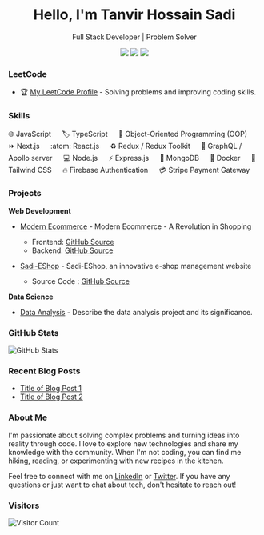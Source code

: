 <h1 align="center">Hello, I'm Tanvir Hossain Sadi</h1>
<p align="center">
  Full Stack Developer | Problem Solver
</p>

<p align="center">
  <a href="https://leetcode.com/sadi-tanvir"><img src="https://img.shields.io/badge/LeetCode-Profile-yellow?style=flat-square&logo=leetcode"></a>
  <a href="https://www.linkedin.com/in/tanvir-hossain-sadi"><img src="https://img.shields.io/badge/LinkedIn-Connect-blue?style=flat-square&logo=linkedin"></a>
<!--   <a href="https://twitter.com/yourusername"><img src="https://img.shields.io/badge/Twitter-Follow-1DA1F2?style=flat-square&logo=twitter"></a> -->
  <a href="mailto:htanvir.sadi@gmail.com"><img src="https://img.shields.io/badge/Email-Contact-D14836?style=flat-square&logo=gmail"></a>
</p>



### LeetCode
- :trophy: [My LeetCode Profile](https://leetcode.com/sadi-tanvir) - Solving problems and improving coding skills.
  

### Skills
:globe_with_meridians: JavaScript &emsp; :label: TypeScript &emsp; :art: Object-Oriented Programming (OOP) &emsp; :fast_forward: Next.js &emsp; :atom: React.js &emsp; :recycle: Redux / Redux Toolkit &emsp; :rocket: GraphQL / Apollo server &emsp; :computer: Node.js &emsp; :zap: Express.js &emsp; :leaves: MongoDB &emsp; :whale: Docker &emsp; :art: Tailwind CSS &emsp; :fire: Firebase Authentication &emsp; :credit_card: Stripe Payment Gateway




### Projects
**Web Development**
- [Modern Ecommerce](https://modern-ecommerce-app.vercel.app) - Modern Ecommerce - A Revolution in Shopping
  - Frontend: [GitHub Source](https://github.com/sadi-tanvir/Modern-ECommerce-Client)
  - Backend: [GitHub Source](https://github.com/sadi-tanvir/Modern-ECommerce-Server)
  
- [Sadi-EShop](https://github.com/yourusername/project2) - Sadi-EShop, an innovative e-shop management website
  - Source Code : [GitHub Source](https://github.com/sadi-tanvir/Sadi-EShop)


**Data Science**
- [Data Analysis](https://github.com/yourusername/data-analysis) - Describe the data analysis project and its significance.

### GitHub Stats
![GitHub Stats](https://github-readme-stats.vercel.app/api?username=yourusername&show_icons=true)

### Recent Blog Posts
- [Title of Blog Post 1](https://dev.to/yourusername/link-to-blog-post-1)
- [Title of Blog Post 2](https://dev.to/yourusername/link-to-blog-post-2)

### About Me
I'm passionate about solving complex problems and turning ideas into reality through code. I love to explore new technologies and share my knowledge with the community. When I'm not coding, you can find me hiking, reading, or experimenting with new recipes in the kitchen.

Feel free to connect with me on [LinkedIn](https://www.linkedin.com/in/yourusername) or [Twitter](https://twitter.com/yourusername). If you have any questions or just want to chat about tech, don't hesitate to reach out!

### Visitors
![Visitor Count](https://visitor-badge.laobi.icu/badge?page_id=yourusername.yourusername)


